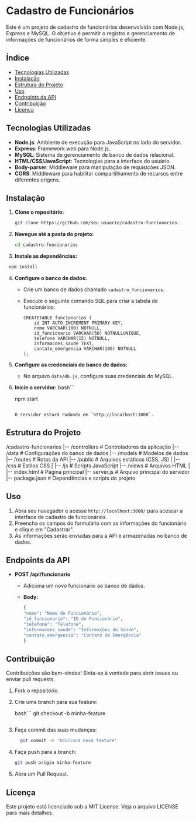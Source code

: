 # Cadastro de Funcionários

Este é um projeto de cadastro de funcionários desenvolvido com Node.js, Express e MySQL. O objetivo é permitir o registro e gerenciamento de informações de funcionários de forma simples e eficiente.

## Índice

- [Tecnologias Utilizadas](#tecnologias-utilizadas)
- [Instalação](#instalação)
- [Estrutura do Projeto](#estrutura-do-projeto)
- [Uso](#uso)
- [Endpoints da API](#endpoints-da-api)
- [Contribuição](#contribuição)
- [Licença](#licença)

## Tecnologias Utilizadas

- **Node.js**: Ambiente de execução para JavaScript no lado do servidor.
- **Express**: Framework web para Node.js.
- **MySQL**: Sistema de gerenciamento de banco de dados relacional.
- **HTML/CSS/JavaScript**: Tecnologias para a interface do usuário.
- **Body-parser**: Middleware para manipulação de requisições JSON.
- **CORS**: Middleware para habilitar compartilhamento de recursos entre diferentes origens.

## Instalação

1. **Clone o repositório:**

   ```bash
   git clone https://github.com/seu_usuario/cadastro-funcionarios.
   ```

2. **Navegue até a pasta do projeto:**
   ```bash
   cd cadastro-funcionarios
   ```
3. **Instale as dependências:**
  ```bash
   npm install
   ```
4. **Configure o banco de dados:**

   * Crie um banco de dados chamado `cadastro_funcionarios`.
   * Execute o seguinte comando SQL para criar a tabela de funcionários:
 
     ```
     CREATETABLE funcionarios (
         id INT AUTO_INCREMENT PRIMARY KEY,
         nome VARCHAR(100) NOTNULL,
         id_funcionario VARCHAR(50) NOTNULLUNIQUE,
         telefone VARCHAR(15) NOTNULL,
         informacoes_saude TEXT,
         contato_emergencia VARCHAR(100) NOTNULL
     );
     ```
5. **Configure as credenciais do banco de dados:**

   * No arquivo `data/db.js`, configure suas credenciais do MySQL.
6. **Inicie o servidor:**
   bash```

   npm start
   ```

   O servidor estará rodando em `http://localhost:3000`.

## Estrutura do Projeto

/cadastro-funcionarios
|-- /controllers        # Controladores da aplicação
|-- /data               # Configurações do banco de dados
|-- /models             # Modelos de dados
|-- /routes             # Rotas da API
|-- /public             # Arquivos estáticos (CSS, JS)
|   |-- /css            # Estilos CSS
|   |-- /js             # Scripts JavaScript
|-- /views              # Arquivos HTML
|   |-- index.html      # Página principal
|-- server.js           # Arquivo principal do servidor
|-- package.json        # Dependências e scripts do projeto



## Uso

1. Abra seu navegador e acesse `http://localhost:3000/` para acessar a interface de cadastro de funcionários.
2. Preencha os campos do formulário com as informações do funcionário e clique em "Cadastrar".
3. As informações serão enviadas para a API e armazenadas no banco de dados.

## Endpoints da API

* **POST /api/funcionario**
  * Adiciona um novo funcionário ao banco de dados.
  * **Body:**  

    ```bash json
    {
    "nome": "Nome do Funcionário",
    "id_funcionario": "ID do Funcionário",
    "telefone": "Telefone",
    "informacoes_saude": "Informações de Saúde",
    "contato_emergencia": "Contato de Emergência"
    }
    ```

## Contribuição

Contribuições são bem-vindas! Sinta-se à vontade para abrir issues ou enviar pull requests.

1. Fork o repositório.
2. Crie uma branch para sua feature:

   bash``` 
   git checkout -b minha-feature
   ```
3. Faça commit das suas mudanças:

   ```bash 
     git commit -m 'Adiciona nova feature'
   ```
4. Faça push para a branch:

   ```bash
   git push origin minha-feature
   ```
5. Abra um Pull Request.

## Licença

Este projeto está licenciado sob a MIT License. Veja o arquivo LICENSE para mais detalhes.

